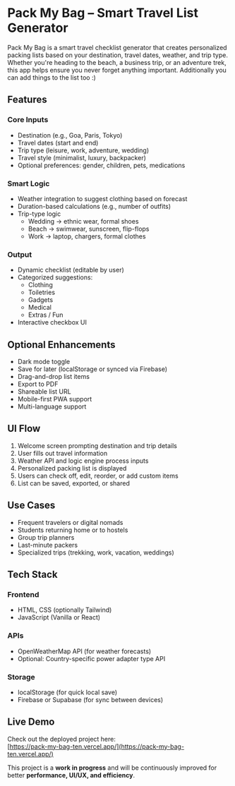 # Pack My Bag – Smart Travel List Generator

Pack My Bag is a smart travel checklist generator that creates personalized packing lists based on your destination, travel dates, weather, and trip type. Whether you're heading to the beach, a business trip, or an adventure trek, this app helps ensure you never forget anything important.
Additionally you can add things to the list too :)

## Features

### Core Inputs
- Destination (e.g., Goa, Paris, Tokyo)
- Travel dates (start and end)
- Trip type (leisure, work, adventure, wedding)
- Travel style (minimalist, luxury, backpacker)
- Optional preferences: gender, children, pets, medications

### Smart Logic
- Weather integration to suggest clothing based on forecast
- Duration-based calculations (e.g., number of outfits)
- Trip-type logic
  - Wedding → ethnic wear, formal shoes
  - Beach → swimwear, sunscreen, flip-flops
  - Work → laptop, chargers, formal clothes

### Output
- Dynamic checklist (editable by user)
- Categorized suggestions:
  - Clothing
  - Toiletries
  - Gadgets
  - Medical
  - Extras / Fun
- Interactive checkbox UI

## Optional Enhancements
- Dark mode toggle
- Save for later (localStorage or synced via Firebase)
- Drag-and-drop list items
- Export to PDF
- Shareable list URL
- Mobile-first PWA support
- Multi-language support

## UI Flow
1. Welcome screen prompting destination and trip details
2. User fills out travel information
3. Weather API and logic engine process inputs
4. Personalized packing list is displayed
5. Users can check off, edit, reorder, or add custom items
6. List can be saved, exported, or shared

## Use Cases
- Frequent travelers or digital nomads
- Students returning home or to hostels
- Group trip planners
- Last-minute packers
- Specialized trips (trekking, work, vacation, weddings)

## Tech Stack

### Frontend
- HTML, CSS (optionally Tailwind)
- JavaScript (Vanilla or React)

### APIs
- OpenWeatherMap API (for weather forecasts)
- Optional: Country-specific power adapter type API

### Storage
- localStorage (for quick local save)
- Firebase or Supabase (for sync between devices)

##  Live Demo

Check out the deployed project here:  
[https://pack-my-bag-ten.vercel.app/](https://pack-my-bag-ten.vercel.app/)


This project is a **work in progress** and will be continuously improved for better **performance, UI/UX, and efficiency**.
